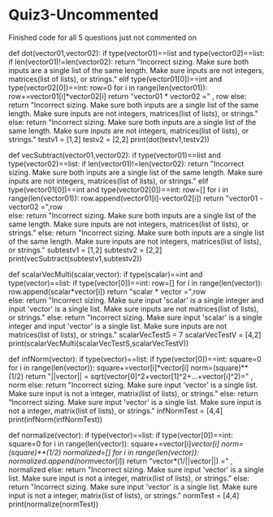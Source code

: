 # Quiz3-Uncommented
Finished code for all 5 questions just not commented on


def dot(vector01,vector02):
  if type(vector01)==list and type(vector02)==list:
    if len(vector01)!=len(vector02):
      return "Incorrect sizing. Make sure both inputs are a single list of the same length. Make sure inputs are not integers, matrices(list of lists), or strings."
    elif type(vector01[0])==int and type(vector02[0])==int:
      row=0
      for i in range(len(vector01)):
        row+=vector01[i]*vector02[i]
      return "vector01 * vector02 =" , row
    else:
      return  "Incorrect sizing. Make sure both inputs are a single list of the same length. Make sure inputs are not integers, matrices(list of lists), or strings."
  else:
    return  "Incorrect sizing. Make sure both inputs are a single list of the same length. Make sure inputs are not integers, matrices(list of lists), or strings."
testv1 = [1,2]
testv2 = [2,2]
print(dot(testv1,testv2))


def vecSubtract(vector01,vector02):
  if type(vector01)==list and type(vector02)==list:
    if len(vector01)!=len(vector02):
      return "Incorrect sizing. Make sure both inputs are a single list of the same length. Make sure inputs are not integers, matrices(list of lists), or strings."
    elif type(vector01[0])==int and type(vector02[0])==int:
      row=[]
      for i in range(len(vector01)):
        row.append(vector01[i]-vector02[i])
      return "vector01 - vector02 =",row  
    else:
      return  "Incorrect sizing. Make sure both inputs are a single list of the same length. Make sure inputs are not integers, matrices(list of lists), or strings."
  else:
    return  "Incorrect sizing. Make sure both inputs are a single list of the same length. Make sure inputs are not integers, matrices(list of lists), or strings."
subtestv1 = [1,2]
subtestv2 = [2,2]
print(vecSubtract(subtestv1,subtestv2))

def scalarVecMulti(scalar,vector):
  if type(scalar)==int and type(vector)==list:
    if type(vector[0])==int:
      row=[]
      for i in range(len(vector)):
        row.append(scalar*vector[i])
      return "scalar * vector =",row  
    else:
      return  "Incorrect sizing. Make sure input 'scalar' is a single integer and input 'vector' is a single list. Make sure inputs are not matrices(list of lists), or strings."
  else:
    return  "Incorrect sizing. Make sure input 'scalar' is a single integer and input 'vector' is a single list. Make sure inputs are not matrices(list of lists), or strings."
scalarVecTestS = 7
scalarVecTestV = [4,2]
print(scalarVecMulti(scalarVecTestS,scalarVecTestV))

def infNorm(vector):
  if type(vector)==list:
    if type(vector[0])==int:
      square=0
      for i in range(len(vector)):
        square+=vector[i]*vector[i]
      norm=(square)**(1/2)
      return "||vector|| = sqrt(vector[0]^2+vector[1]^2+...+vector[i]^2)=" , norm
    else:
      return  "Incorrect sizing. Make sure input 'vector' is a single list. Make sure input is not a integer, matrix(list of lists), or strings."
  else:
    return  "Incorrect sizing. Make sure input 'vector' is a single list. Make sure input is not a integer, matrix(list of lists), or strings."
infNormTest = [4,4]
print(infNorm(infNormTest))

def normalize(vector):
  if type(vector)==list:
    if type(vector[0])==int:
      square=0
      for i in range(len(vector)):
        square+=vector[i]*vector[i]
      norm=(square)**(1/2)
      normalized=[]
      for i in range(len(vector)):
        normalized.append(norm*vector[i])
      return "vector*(1/||vector||) =" , normalized 
    else:
      return  "Incorrect sizing. Make sure input 'vector' is a single list. Make sure input is not a integer, matrix(list of lists), or strings."
  else:
    return  "Incorrect sizing. Make sure input 'vector' is a single list. Make sure input is not a integer, matrix(list of lists), or strings."
normTest = [4,4]
print(normalize(normTest))
